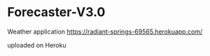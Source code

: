 # Forecaster-V3.0
Weather application
https://radiant-springs-69565.herokuapp.com/

uploaded on Heroku
